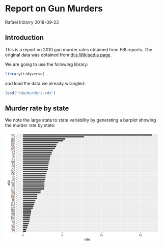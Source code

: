Report on Gun Murders
================
Rafael Irizarry
2018-09-23

Introduction
------------

This is a report on 2010 gun murder rates obtained from FBI reports. The original data was obtained from [this Wikipedia page](https://en.wikipedia.org/wiki/Murder_in_the_United_States_by_state).

We are going to use the following library:

``` r
library(tidyverse)
```

and load the data we already wrangled:

``` r
load("rda/murders.rda")
```

Murder rate by state
--------------------

We note the large state to state variability by generating a barplot showing the murder rate by state:

![](report_files/figure-markdown_github/murder-rate-by-state-1.png)
